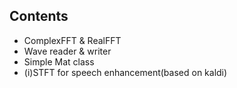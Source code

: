 ## Contents

* ComplexFFT & RealFFT
* Wave reader & writer
* Simple Mat class
* (i)STFT for speech enhancement(based on kaldi)

